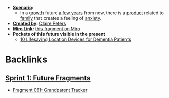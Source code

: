 - **[Scenario](<Scenario.md>):** 
    - In a [growth](<growth.md>) future [a few years](<a few years.md>) from now, there is a [product](<product.md>) related to [family](<family.md>) that creates a feeling of [anxiety](<anxiety.md>).
- **[Created by](<Created by.md>):** [Claire Peters](<Claire Peters.md>)
- **[Miro Link](<Miro Link.md>):** [this fragment on Miro](https://miro.com/app/board/o9J_kpEmVVk=/?moveToWidget=3074457348844181506&cot=11)
- **Pockets of this future visible in the present**
    - [10 Lifesaving Location Devices for Dementia Patients](https://www.alzheimers.net/8-8-14-location-devices-dementia)

# Backlinks
## [Sprint 1: Future Fragments](<Sprint 1: Future Fragments.md>)
- [Fragment 061: Grandparent Tracker](<Fragment 061: Grandparent Tracker.md>)

